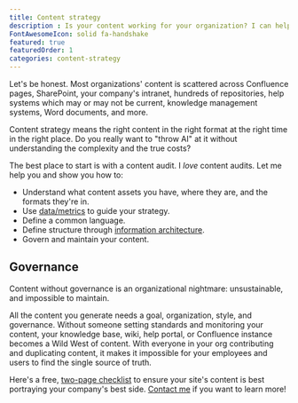 ```yaml
---
title: Content strategy
description : Is your content working for your organization? I can help you find out, and improve your entire content experience.
FontAwesomeIcon: solid fa-handshake
featured: true
featuredOrder: 1
categories: content-strategy
---
```


Let's be honest. Most organizations' content is scattered across Confluence pages, SharePoint, your company's intranet, hundreds of repositories, help systems which may or may not be current, knowledge management systems, Word documents, and more.

Content strategy means the right content in the right format at the right time in the right place. Do you really want to "throw AI" at it without understanding the complexity and the true costs?

The best place to start is with a content audit. I *love* content audits. Let me help you and show you how to:

- Understand what content assets you have, where they are, and the formats they're in.
- Use [data/metrics](/skills/metrics/) to guide your strategy.
- Define a common language.
- Define structure through [information architecture](/skills/information-architecture).
- Govern and maintain your content.

## Governance

Content without governance is an organizational nightmare: unsustainable, and impossible to maintain.

All the content you generate needs a goal, organization, style, and governance. Without someone setting standards and monitoring your content, your knowledge base, wiki, help portal, or Confluence instance becomes a Wild West of content. With everyone in your org contributing and duplicating content, it makes it impossible for your employees and users to find the single source of truth.

Here's a free, [two-page checklist](/assets/pdfs/website-review-checklist.pdf) to ensure your site's content is best portraying your company's best side. [Contact me](/contact/) if you want to learn more!